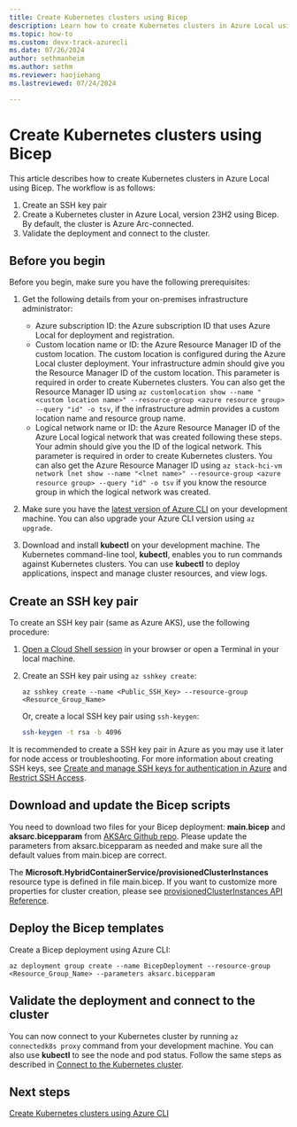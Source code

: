 ```yaml
---
title: Create Kubernetes clusters using Bicep
description: Learn how to create Kubernetes clusters in Azure Local using Bicep.
ms.topic: how-to
ms.custom: devx-track-azurecli
ms.date: 07/26/2024
author: sethmanheim
ms.author: sethm 
ms.reviewer: haojiehang
ms.lastreviewed: 07/24/2024

---
```


# Create Kubernetes clusters using Bicep

This article describes how to create Kubernetes clusters in Azure Local using Bicep. The workflow is as follows:

1. Create an SSH key pair
1. Create a Kubernetes cluster in Azure Local, version 23H2 using Bicep. By default, the cluster is Azure Arc-connected.
1. Validate the deployment and connect to the cluster.

## Before you begin

Before you begin, make sure you have the following prerequisites:

1. Get the following details from your on-premises infrastructure administrator:

   - Azure subscription ID: the Azure subscription ID that uses Azure Local for deployment and registration.
   - Custom location name or ID: the Azure Resource Manager ID of the custom location. The custom location is configured during the Azure Local cluster deployment. Your infrastructure admin should give you the Resource Manager ID of the custom location. This parameter is required in order to create Kubernetes clusters. You can also get the Resource Manager ID using `az customlocation show --name "<custom location name>" --resource-group <azure resource group> --query "id" -o tsv`, if the infrastructure admin provides a custom location name and resource group name.
   - Logical network name or ID: the Azure Resource Manager ID of the Azure Local logical network that was created following these steps. Your admin should give you the ID of the logical network. This parameter is required in order to create Kubernetes clusters. You can also get the Azure Resource Manager ID using `az stack-hci-vm network lnet show --name "<lnet name>" --resource-group <azure resource group> --query "id" -o tsv` if you know the resource group in which the logical network was created.

1. Make sure you have the [latest version of Azure CLI](/cli/azure/install-azure-cli) on your development machine. You can also upgrade your Azure CLI version using `az upgrade`.
1. Download and install **kubectl** on your development machine. The Kubernetes command-line tool, **kubectl**, enables you to run commands against Kubernetes clusters. You can use **kubectl** to deploy applications, inspect and manage cluster resources, and view logs.

## Create an SSH key pair

To create an SSH key pair (same as Azure AKS), use the following procedure:

1. [Open a Cloud Shell session](https://shell.azure.com) in your browser or open a Terminal in your local machine.
1. Create an SSH key pair using `az sshkey create`:

   ```azurecli
   az sshkey create --name <Public_SSH_Key> --resource-group <Resource_Group_Name>
   ```

   Or, create a local SSH key pair using `ssh-keygen`:

   ```bash  
   ssh-keygen -t rsa -b 4096
   ```

It is recommended to create a SSH key pair in Azure as you may use it later for node access or troubleshooting. For more information about creating SSH keys, see [Create and manage SSH keys for authentication in Azure](/azure/virtual-machines/linux/create-ssh-keys-detailed) and [Restrict SSH Access](https://learn.microsoft.com/en-us/azure/aks/aksarc/restrict-ssh-access).

## Download and update the Bicep scripts

You need to download two files for your Bicep deployment: **main.bicep** and **aksarc.bicepparam** from [AKSArc Github repo](https://github.com/Azure/aksArc/tree/main/deploymentTemplates). Please update the parameters from aksarc.bicepparam as needed and make sure all the default values from main.bicep are correct.

The **Microsoft.HybridContainerService/provisionedClusterInstances** resource type is defined in file main.bicep. If you want to customize more properties for cluster creation, please see [provisionedClusterInstances API Reference](/azure/templates/microsoft.hybridcontainerservice/provisionedclusterinstances?pivots=deployment-language-bicep).

## Deploy the Bicep templates

Create a Bicep deployment using Azure CLI:

   ```azurecli
   az deployment group create --name BicepDeployment --resource-group <Resource_Group_Name> --parameters aksarc.bicepparam
   ```

## Validate the deployment and connect to the cluster

You can now connect to your Kubernetes cluster by running `az connectedk8s proxy` command from your development machine. You can also use **kubectl** to see the node and pod status. Follow the same steps as described in [Connect to the Kubernetes cluster](aks-create-clusters-cli.md#connect-to-the-kubernetes-cluster).

## Next steps

[Create Kubernetes clusters using Azure CLI](aks-create-clusters-cli.md)
